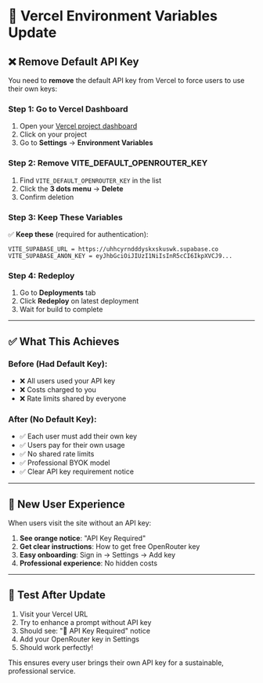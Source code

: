 # 🔧 Vercel Environment Variables Update

## ❌ **Remove Default API Key**

You need to **remove** the default API key from Vercel to force users to use their own keys:

### **Step 1: Go to Vercel Dashboard**
1. Open your [Vercel project dashboard](https://vercel.com/dashboard)
2. Click on your project
3. Go to **Settings** → **Environment Variables**

### **Step 2: Remove VITE_DEFAULT_OPENROUTER_KEY**
1. Find `VITE_DEFAULT_OPENROUTER_KEY` in the list
2. Click the **3 dots menu** → **Delete**
3. Confirm deletion

### **Step 3: Keep These Variables**
✅ **Keep these** (required for authentication):
```
VITE_SUPABASE_URL = https://uhhcyrndddyskxskuswk.supabase.co
VITE_SUPABASE_ANON_KEY = eyJhbGciOiJIUzI1NiIsInR5cCI6IkpXVCJ9...
```

### **Step 4: Redeploy**
1. Go to **Deployments** tab
2. Click **Redeploy** on latest deployment
3. Wait for build to complete

---

## ✅ **What This Achieves**

### **Before (Had Default Key):**
- ❌ All users used your API key
- ❌ Costs charged to you
- ❌ Rate limits shared by everyone

### **After (No Default Key):**
- ✅ Each user must add their own key
- ✅ Users pay for their own usage
- ✅ No shared rate limits
- ✅ Professional BYOK model
- ✅ Clear API key requirement notice

---

## 🎯 **New User Experience**

When users visit the site without an API key:

1. **See orange notice**: "API Key Required"
2. **Get clear instructions**: How to get free OpenRouter key
3. **Easy onboarding**: Sign in → Settings → Add key
4. **Professional experience**: No hidden costs

---

## 🚀 **Test After Update**

1. Visit your Vercel URL
2. Try to enhance a prompt without API key
3. Should see: "🔑 API Key Required" notice
4. Add your OpenRouter key in Settings
5. Should work perfectly!

This ensures every user brings their own API key for a sustainable, professional service.